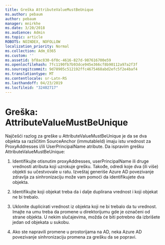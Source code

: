 ```yaml
---
title: Greška AttributeValueMustBeUnique
ms.author: pebaum
author: pebaum
manager: mnirkhe
ms.date: 3/20/2018
ms.audience: Admin
ms.topic: article
ROBOTS: NOINDEX, NOFOLLOW
localization_priority: Normal
ms.collection: Adm_O365
ms.custom: ''
ms.assetid: bf8ac830-6f0c-4616-827d-987616700e59
ms.openlocfilehash: 7fc1190fb7b93dce945e366cf8b90112a97a2f3f
ms.sourcegitcommit: 9d78905c512192ffc4675468abd2efc5f2e4baf4
ms.translationtype: MT
ms.contentlocale: sr-Latn-RS
ms.lasthandoff: 04/23/2019
ms.locfileid: "32402717"
---
```

# <a name="error-attributevaluemustbeunique"></a>Greška: AttributeValueMustBeUnique

Najčešći razlog za greške u AttributeValueMustBeUnique je da se dva objekta sa različitim SourceAnchor (immutableId) imaju istu vrednost za ProxyAddresses i/ili UserPrincipalName atribute. Da ispravim grešku AttributeValueMustBeUnique:
  
1. Identifikujte otisnutim proxyAddresses, userPrincipalName ili druge vrednosti atributa koji uzrokuje grešku. Takođe, odredi koje dva (ili više) objekti su učestvovale u ratu. Izveštaj generiše Azure AD povezivanje zdravlja za sinhronizaciju može vam pomoći da identifikujete dva objekta.
    
2. Identifikujte koji objekat treba da i dalje duplirana vrednost i koji objekat ne bi trebalo.
    
3. Uklonite duplicirati vrednost iz objekta koji ne bi trebalo da tu vrednost. Imajte na umu treba da promene u direktorijumu gde je označeni od strane objekta. U nekim slučajevima, možda će biti potrebno da izbrišete jedan od objekata u sukobu.
    
4. Ako ste napravili promene u prostorijama na AD, neka Azure AD povezivanje sinhronizaciju promena za grešku da se popravi.
    

